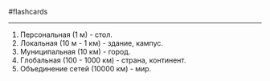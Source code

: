 #flashcards
***
1. Персональная (1 м) - стол.
2. Локальная (10 м - 1 км) - здание, кампус.
3. Муниципальная (10 км) - город.
4. Глобальная (100 - 1000 км) - страна, континент.
5. Объединение сетей (10000 км) - мир.
<!--SR:!2025-09-25,4,270-->